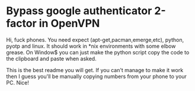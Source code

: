 # Bypass google authenticator 2-factor in OpenVPN
Hi, fuck phones. You need expect (apt-get,pacman,emerge,etc), python, pyotp and linux. 
It should work in \*nix environments with some elbow grease. 
On Window$ you can just make the python script copy the code to the clipboard and paste when 
asked.

This is the best readme you will get. If you can't manage to make it work then I guess you'll
be manually copying numbers from your phone to your PC. Nice!


